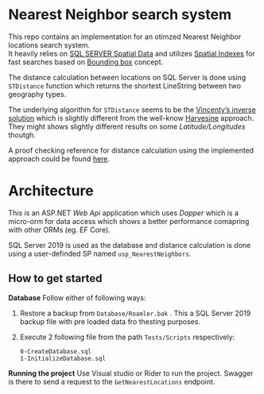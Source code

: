 # Nearest Neighbor search system

This repo contains an implementation for an otimzed Nearest Neighbor locations search system.  
It heavily relies on [SQL SERVER Spatial Data](https://docs.microsoft.com/en-us/sql/relational-databases/spatial/spatial-data-sql-server) and utilizes [Spatial Indexes](https://docs.microsoft.com/en-us/sql/relational-databases/spatial/create-modify-and-drop-spatial-indexes) for fast searches based on [Bounding box](https://aboutsqlserver.com/2013/09/03/optimizing-sql-server-spatial-queries-with-bounding-box/)  concept.

The distance calculation between locations on SQL Server is done using `STDistance` function which returns the shortest LineString between two geography types.

The underlying algorithm for `STDistance` seems to be the [Vincenty’s inverse solution](http://www.movable-type.co.uk/scripts/latlong-vincenty.html) which is slightly different from the well-know [Harvesine](http://www.movable-type.co.uk/scripts/latlong.html)  approach. They might shows slightly different results on some *Latitude/Longitudes* thoutgh.

A proof checking reference for distance calculation using the implemented approach could be found [here](https://geodesyapps.ga.gov.au/vincenty-inverse).


# Architecture
This is an ASP.NET  *Web Api* application which uses *Dapper* which is a micro-orm for data access which shows a better performance comapring with other ORMs (eg. EF Core).

SQL Server 2019 is used as the database and distance calculation is done using a user-definded SP named `usp_NearestNeighbors`.

## How to get started

**Database** 
Follow either of following ways:

 1. Restore a backup from `Database/Roamler.bak` .
		 This a SQL Server 2019 backup file with pre loaded data fro thesting purposes.
		 
 2. Execute 2 following file from the path `Tests/Scripts` respectively:
    ```
    0-CreateDatabase.sql
    1-InitializeDatabase.sql
    ```
  
   
**Running the project** 
Use Visual studio or Rider to run the project. Swagger is there to send a request to the `GetNearestLocations` endpoint.
